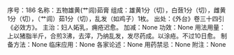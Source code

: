 序号：186
名称：五物雄黄(艹闾)茹膏
组成：雄黄1分（切），白蔹1分（切），雌黄1分（切），（艹闾）茹1分（切），乱发（如鸡子）1枚。
出处：《外台》卷三十四引《必效方》。
主治：妇人妬乳，痈疮迟愈。
加减：None
功效：None
用法用量：上以猪脂半斤，合煎3沸，去滓，乃纳乱发，发尽药成。以涂疮。不过10日愈。
制备方法：None
临床应用：None
各家论述：None
用药禁忌：None
附注：None
